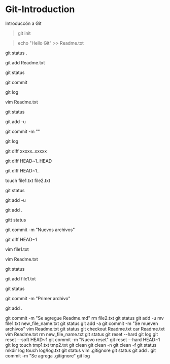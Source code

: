 # Git-Introduction
Introduccón a Git

>git init

> echo "Hello Git" >> Readme.txt

git status . 

git add Readme.txt

git status

git commit

git log

vim Readme.txt

git status

git add -u

git commit -m "<Comentario>"

git log

git diff xxxxx..xxxxx

git diff HEAD~1..HEAD

git diff HEAD~1..

touch file1.txt file2.txt

git status

git add -u

git add .

gitt status

git commit -m "Nuevos archivos"

git diff HEAD~1

vim file1.txt 

vim Readme.txt

git status

git add file1.txt

git status

git commit -m "Primer archivo"

git add .

git commit -m "Se agregue Readme.md"
rm file2.txt
git status
git add -u
mv file1.txt  new_file_name.txt
git status
git add -a
git commit -m "Se mueven archivos"
vim Readme.txt
git status
git checkout Readme.txt
car Readme.txt
vim Readme.txt
rm new_file_name.txt
git status
git reset --hard
git log
git reset --soft HEAD~1
git commit -m "Nuevo reset"
git reset --hard HEAD~1
git log
touch tmp1.txt tmp2.txt
git clean
git clean -n
git clean -f
git status
mkdir log
touch log/log.txt
git status
vim .gitignore
git status
git add .
git commit -m "Se agrega .gitignore"
git log
